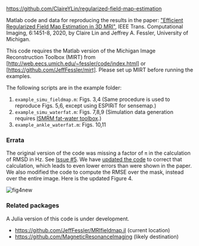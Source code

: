 https://github.com/ClaireYLin/regularized-field-map-estimation

Matlab code and data for reproducing the results in the paper:
["Efficient Regularized Field Map Estimation in 3D MRI"](http://doi.org/10.1109/TCI.2020.3031082),
IEEE Trans. Computational Imaging, 6:1451-8, 2020,
by Claire Lin and Jeffrey A. Fessler, University of Michigan.

This code requires the Matlab version of the Michigan Image Reconstruction Toolbox (MIRT)
from [http://web.eecs.umich.edu/~fessler/code/index.html]
or [https://github.com/JeffFessler/mirt].
Please set up MIRT before running the examples.

The following scripts are in the example folder:
1. `example_simu_fieldmap.m`: Figs. 3,4
(Same procedure is used to reproduce Figs. 5,6,
except using ESPIRiT for sensemap.)
2. `example_simu_waterfat.m`: Figs. 7,8,9
(Simulation data generation requires
[ISMRM fat-water toolbox](https://www.ismrm.org/workshops/FatWater12/data.htm).)
3. `example_ankle_waterfat.m`: Figs. 10,11


### Errata

The original version of the code was missing a factor of `π`
in the calculation of RMSD in Hz.
See
[Issue #5](https://github.com/ClaireYLin/regularized-field-map-estimation/issues/5).
We have
[updated the code](https://github.com/ClaireYLin/regularized-field-map-estimation/pull/9)
to correct that calculation,
which leads to even lower errors
than were shown in the paper.
We also modified the code
to compute the RMSE
over the mask,
instead over the entire image.
Here is the updated Figure 4.

![fig4new](https://github.com/ClaireYLin/regularized-field-map-estimation/blob/main/fig/fig4new.png)


### Related packages

A Julia version of this code is under development.
- https://github.com/JeffFessler/MRIfieldmap.jl (current location)
- https://github.com/MagneticResonanceImaging (likely destination)
